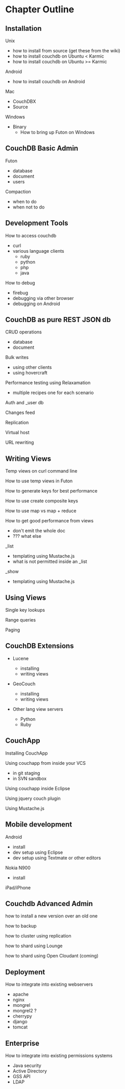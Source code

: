 Chapter Outline
===============


Installation
------------

Unix

*  how to install from source (get these from the wiki)
*  how to install couchdb on Ubuntu < Karmic
*  how to install couchdb on Ubuntu >= Karmic

Android

*  how to install couchdb on Android

Mac

*  CouchDBX
*  Source

Windows

*  Binary
   *  How to bring up Futon on Windows

CouchDB Basic Admin
-------------------

Futon

*  database
*  document
*  users

Compaction

*  when to do
*  when not to do

Development Tools
-----------------

How to access couchdb

*  curl
*  various language clients
   *  ruby
   *  python
   *  php
   * java

How to debug

*  firebug
*  debugging via other browser
*  debugging on Android

CouchDB as pure REST JSON db
----------------------------

CRUD operations

*  database
*  document

Bulk writes

*  using other clients
*  using hovercraft

Performance testing using Relaxamation

*  multiple recipes one for each scenario

Auth and _user db

Changes feed 

Replication

Virtual host

URL rewriting

Writing Views
-------------

Temp views on curl command line

How to use temp views in Futon

How to generate keys for best performance

How to use create composite keys

How to use map vs map + reduce

How to get good performance from views

*  don't emit the whole doc
*  ??? what else

_list

*  templating using Mustache.js
*  what is not permitted inside an _list

_show

*  templating using Mustache.js

Using Views
-----------

Single key lookups

Range queries

Paging

CouchDB Extensions
------------------

*  Lucene
   *  installing
   *  writing views

*  GeoCouch
   *  installing
   *  writing views

*  Other lang view servers
   *  Python
   *  Ruby

CouchApp
--------

Installing CouchApp

Using couchapp from inside your VCS 
*  in git staging
*  in SVN sandbox

Using couchapp inside Eclipse

Using jquery couch plugin

Using Mustache.js

Mobile development
------------------

Android

*  install
*  dev setup using Eclipse
*  dev setup using Textmate or other editors

Nokia N900

*  install

iPad/iPhone


Couchdb Advanced Admin
----------------------

how to install a new version over an old one

how to backup

how to cluster using replication

how to shard using Lounge

how to shard using Open Cloudant (coming)


Deployment
----------

How to integrate into existing webservers

*  apache
*  nginx
*  mongrel
*  mongrel2 ?
*  cherrypy
*  django
*  tomcat

Enterprise
----------

How to integrate into existing permissions systems

*  Java security
*  Active Directory
*  GSS API 
*  LDAP
